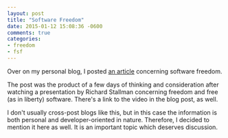 ```yaml
---
layout: post
title: "Software Freedom"
date: 2015-01-12 15:08:36 -0600
comments: true
categories: 
- freedom
- fsf
---
```

Over on my personal blog, I posted [an article](http://echosa.freeshell.org/phlog/0014-software-freedom) concerning software freedom.
<!--more-->
The post was the product of a few days of thinking and consideration after watching a presentation by Richard Stallman concerning freedom and free (as in liberty) software. There's a link to the video in the blog post, as well.

I don't usually cross-post blogs like this, but in this case the information is both personal and developer-oriented in nature. Therefore, I decided to mention it here as well. It is an important topic which deserves discussion.
